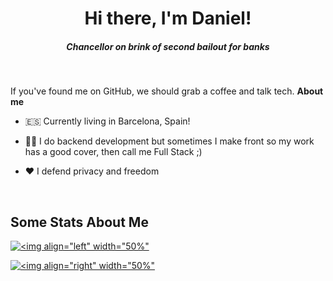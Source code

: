 <div align="center">
  <h1>Hi there, I'm Daniel! </h1>
  <h5><i>Chancellor on brink of second bailout for banks</i></h5>
</div>

<br />

If you've found me on GitHub, we should grab a coffee and talk tech.
**About me**

- 🇪🇸 Currently living in Barcelona, Spain!

- 👨‍💻 I do backend development but sometimes I make front so my work has a good cover, then call me Full Stack ;)

- ❤️ I defend privacy and freedom
<br />


## Some Stats About Me 
 <p align="center" >
    
  [![<img align="left" width="50%"](https://github-readme-stats.vercel.app/api?username=DaniOrtegaB&theme=dracula)](https://github.com/anuraghazra/github-readme-stats)

  [![<img align="right" width="50%"](https://github-readme-stats.vercel.app/api/top-langs/?username=DaniOrtegaB&theme=dracula)](https://github.com/anuraghazra/github-readme-stats)

  </p>

